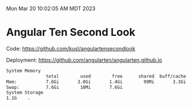 Mon Mar 20 10:02:05 AM MDT 2023

# Angular Ten Second Look

Code: https://github.com/kusl/angulartensecondlook

Deployment: https://github.com/angularten/angularten.github.io

```bash
System Memory
               total        used        free      shared  buff/cache   available
Mem:           7.6Gi       3.0Gi       1.4Gi        99Mi       3.3Gi       4.2Gi
Swap:          7.6Gi        10Mi       7.6Gi
System Storage
1.1G	.
```
